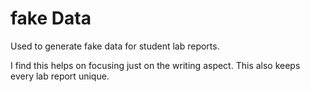 
# fake Data

Used to generate fake data for student lab reports.

I find this helps on focusing just on the writing aspect.
This also keeps every lab report unique.

